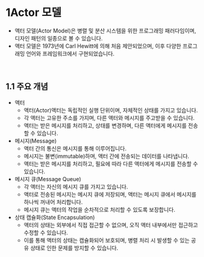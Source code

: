 # 1Actor 모델

- 액터 모델(Actor Model)은 병렬 및 분산 시스템을 위한 프로그래밍 패러다임이며, 디자인 패턴의 일종으로 볼 수 있습니다. 
- 액터 모델은 1973년에 Carl Hewitt에 의해 처음 제안되었으며, 이후 다양한 프로그래밍 언어와 프레임워크에서 구현되었습니다.

<br>

## 1.1 주요 개념

- 액터
	- 액터(Actor)액터는 독립적인 실행 단위이며, 자체적인 상태를 가지고 있습니다.
	- 각 액터는 고유한 주소를 가지며, 다른 액터와 메시지를 주고받을 수 있습니다. 
	- 액터는 받은 메시지를 처리하고, 상태를 변경하며, 다른 액터에게 메시지를 전송할 수 있습니다.
- 메시지(Message)
	- 액터 간의 통신은 메시지를 통해 이루어집니다.
	- 메시지는 불변(immutable)하며, 액터 간에 전송되는 데이터를 나타냅니다.
	- 액터는 받은 메시지를 처리하고, 필요에 따라 다른 액터에게 메시지를 전송할 수 있습니다.
- 메시지 큐(Message Queue)
	- 각 액터는 자신의 메시지 큐를 가지고 있습니다.
	- 액터로 전송된 메시지는 메시지 큐에 저장되며, 액터는 메시지 큐에서 메시지를 하나씩 꺼내어 처리합니다.
	- 메시지 큐는 액터의 작업을 순차적으로 처리할 수 있도록 보장합니다.
- 상태 캡슐화(State Encapsulation)
	- 액터의 상태는 외부에서 직접 접근할 수 없으며, 오직 액터 내부에서만 접근하고 수정할 수 있습니다.
	- 이를 통해 액터의 상태는 캡슐화되어 보호되며, 병렬 처리 시 발생할 수 있는 공유 상태로 인한 문제를 방지할 수 있습니다.
